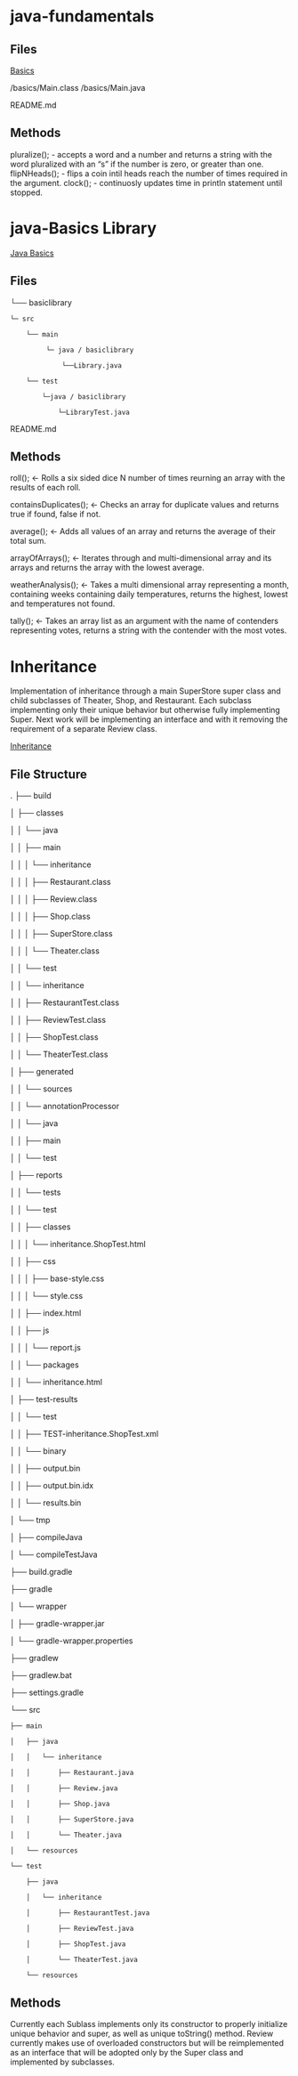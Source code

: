 # java-fundamentals

## Files

[Basics](/basics/Main.java)

/basics/Main.class
/basics/Main.java

README.md

## Methods
pluralize(); - accepts a word and a number and returns a string with the word pluralized with an “s” if the number is zero, or greater than one.
flipNHeads(); - flips a coin intil heads reach the number of times required in the argument.
clock(); - continuosly updates time in println statement until stopped.

# java-Basics Library
[Java Basics](/basiclibrary/src/main/java/basiclibrary/Library.java)
## Files


└── basiclibrary

    └─ src
    
        └── main
        
             └─ java / basiclibrary
             
                 └──Library.java
                 
        └── test
        
            └─java / basiclibrary
            
                └─LibraryTest.java
                
README.md


## Methods
roll(); <- Rolls a six sided dice N number of times reurning an array with the results of each roll.

containsDuplicates(); <- Checks an array for duplicate values and returns true if found, false if not.

average(); <- Adds all values of an array and returns the average of their total sum.

arrayOfArrays(); <- Iterates through and multi-dimensional array and its arrays and returns the array with the lowest average.

weatherAnalysis(); <- Takes a multi dimensional array representing a month, containing weeks containing daily temperatures, returns the highest, lowest and temperatures not found.

tally(); <- Takes an array list as an argument with the name of contenders representing votes, returns a string with the contender with the most votes. 


# Inheritance
Implementation of inheritance through a main SuperStore super class and child subclasses of Theater, Shop, and Restaurant. Each subclass implementing only their unique behavior but otherwise fully implementing Super. Next work will be implementing an interface and with it removing the requirement of a separate Review class.

[Inheritance](inheritance/src/main/java/inheritance)

## File Structure
.
├── build

│   ├── classes

│   │   └── java

│   │       ├── main

│   │       │   └── inheritance

│   │       │       ├── Restaurant.class

│   │       │       ├── Review.class

│   │       │       ├── Shop.class

│   │       │       ├── SuperStore.class

│   │       │       └── Theater.class

│   │       └── test

│   │           └── inheritance

│   │               ├── RestaurantTest.class

│   │               ├── ReviewTest.class

│   │               ├── ShopTest.class

│   │               └── TheaterTest.class

│   ├── generated

│   │   └── sources

│   │       └── annotationProcessor

│   │           └── java

│   │               ├── main

│   │               └── test

│   ├── reports

│   │   └── tests

│   │       └── test

│   │           ├── classes

│   │           │   └── inheritance.ShopTest.html

│   │           ├── css

│   │           │   ├── base-style.css

│   │           │   └── style.css

│   │           ├── index.html

│   │           ├── js

│   │           │   └── report.js

│   │           └── packages

│   │               └── inheritance.html

│   ├── test-results

│   │   └── test

│   │       ├── TEST-inheritance.ShopTest.xml

│   │       └── binary

│   │           ├── output.bin

│   │           ├── output.bin.idx

│   │           └── results.bin

│   └── tmp

│       ├── compileJava

│       └── compileTestJava

├── build.gradle

├── gradle

│   └── wrapper

│       ├── gradle-wrapper.jar

│       └── gradle-wrapper.properties

├── gradlew

├── gradlew.bat

├── settings.gradle

└── src

    ├── main
    
    │   ├── java
    
    │   │   └── inheritance
    
    │   │       ├── Restaurant.java
    
    │   │       ├── Review.java
    
    │   │       ├── Shop.java
    
    │   │       ├── SuperStore.java
    
    │   │       └── Theater.java
    
    │   └── resources
    
    └── test
    
        ├── java
        
        │   └── inheritance
        
        │       ├── RestaurantTest.java
        
        │       ├── ReviewTest.java
        
        │       ├── ShopTest.java
        
        │       └── TheaterTest.java
        
        └── resources
        
        
## Methods

Currently each Sublass implements only its constructor to properly initialize unique behavior and super, as well as unique toString() method. Review currently makes use of overloaded constructors but will be reimplemented as an interface that will be adopted only by the Super class and implemented by subclasses.
